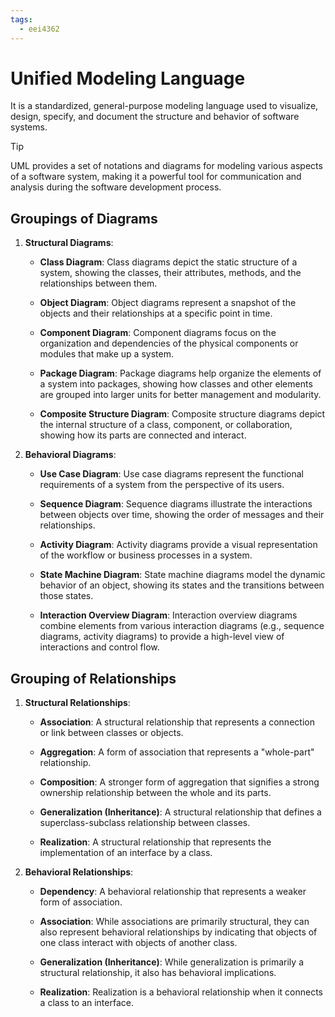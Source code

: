 ```yaml
---
tags:
  - eei4362
---
```

# Unified Modeling Language

It is a standardized, general-purpose modeling language used to visualize, design, specify, and document the structure and behavior of software systems. 

> [!tip] 
> UML provides a set of notations and diagrams for modeling various aspects of a software system, making it a powerful tool for communication and analysis during the software development process.

## Groupings of Diagrams

1. **Structural Diagrams**:
    
    - **Class Diagram**: Class diagrams depict the static structure of a system, showing the classes, their attributes, methods, and the relationships between them. 
        
    - **Object Diagram**: Object diagrams represent a snapshot of the objects and their relationships at a specific point in time. 
        
    - **Component Diagram**: Component diagrams focus on the organization and dependencies of the physical components or modules that make up a system.
        
    - **Package Diagram**: Package diagrams help organize the elements of a system into packages, showing how classes and other elements are grouped into larger units for better management and modularity.
        
    - **Composite Structure Diagram**: Composite structure diagrams depict the internal structure of a class, component, or collaboration, showing how its parts are connected and interact.
2. **Behavioral Diagrams**:
    
    - **Use Case Diagram**: Use case diagrams represent the functional requirements of a system from the perspective of its users.
        
    - **Sequence Diagram**: Sequence diagrams illustrate the interactions between objects over time, showing the order of messages and their relationships.
        
    - **Activity Diagram**: Activity diagrams provide a visual representation of the workflow or business processes in a system.
        
    - **State Machine Diagram**: State machine diagrams model the dynamic behavior of an object, showing its states and the transitions between those states.
        
    - **Interaction Overview Diagram**: Interaction overview diagrams combine elements from various interaction diagrams (e.g., sequence diagrams, activity diagrams) to provide a high-level view of interactions and control flow.

## Grouping of Relationships

1. **Structural Relationships**:
    
    - **Association**: A structural relationship that represents a connection or link between classes or objects. 
        
    - **Aggregation**: A form of association that represents a "whole-part" relationship.
        
    - **Composition**: A stronger form of aggregation that signifies a strong ownership relationship between the whole and its parts. 
        
    - **Generalization (Inheritance)**: A structural relationship that defines a superclass-subclass relationship between classes. 
        
    - **Realization**: A structural relationship that represents the implementation of an interface by a class.
        
2. **Behavioral Relationships**:
    
    - **Dependency**: A behavioral relationship that represents a weaker form of association. 
        
    - **Association**: While associations are primarily structural, they can also represent behavioral relationships by indicating that objects of one class interact with objects of another class.
        
    - **Generalization (Inheritance)**: While generalization is primarily a structural relationship, it also has behavioral implications. 
        
    - **Realization**: Realization is a behavioral relationship when it connects a class to an interface. 